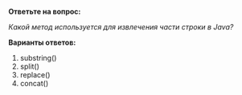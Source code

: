 **Ответьте на вопрос:**

*Какой метод используется для извлечения части строки в Java?*

**Варианты ответов:**

1. substring()
2. split()
3. replace()
4. concat()
